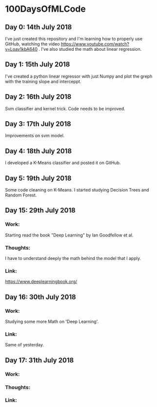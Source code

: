 # 100DaysOfMLCode

## Day 0: 14th July 2018
I've just created this repository and I'm learning how to properly use GitHub, watching the video https://www.youtube.com/watch?v=Loav1kbA640 . I've also studied the math about linear regression. 

## Day 1: 15th July 2018
I've created a python linear regressor with just Numpy and plot the greph with the training slope and interceppt. 

## Day 2: 16th July 2018
Svm classifier and kernel trick. Code needs to be improved. 

## Day 3: 17th July 2018
Improvements on svm model.

## Day 4: 18th July 2018
I developed a K-Means classifier and posted it on GitHub.

## Day 5: 19th July 2018
Some code cleaning on K-Means. I started studying Decision Trees and Random Forest.

## Day 15: 29th July 2018
### Work: 
Starting read the book "Deep Learning" by Ian Goodfellow et al. 
### Thoughts: 
I have to understand deeply the math behind the model that I apply. 
### Link: 
https://www.deeplearningbook.org/

## Day 16: 30th July 2018
### Work: 
Studying some more Math on 'Deep Learning'.
### Link: 
Same of yesterday.

## Day 17: 31th July 2018
### Work: 
### Thoughts: 
### Link: 
